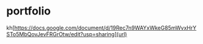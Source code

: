# portfolio
kh[https://docs.google.com/document/d/19Rec7n9WAYxWkeG85mWvxHrYSTo5MbQovJevFRGrOtw/edit?usp=sharing](url)

